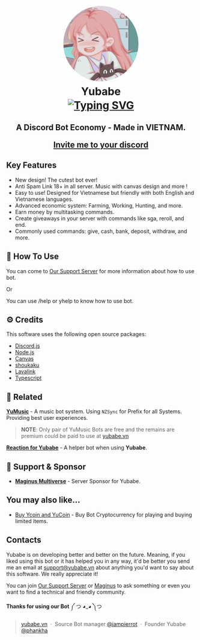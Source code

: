 <h1 align="center">
  <br>
  <a href="https://yubabe.vn"><img style="border-radius: 50%; border: 3px solid #fff" src="../yubabe_avt_old.png" alt="Yubabe" width="200"></a>
  <br>
  Yubabe
  <br>
<a href="https://git.io/typing-svg"><img align="center" src="https://readme-typing-svg.demolab.com?font=Fira+Code&pause=1000&color=F125F7&center=true&vCenter=true&random=true&width=435&lines=Yubabe - Vietnamese+Discord+Bot" alt="Typing SVG" /></a>
</h1>

<h2 align="center">A Discord Bot Economy - Made in VIETNAM.

<a href="https://discord.com/oauth2/authorize?client_id=936872532932440065&permissions=413458103513&scope=applications.commands%20bot" target="_blank">Invite me to your discord</a></h2>

## Key Features
- New design! The cutest bot ever!
- Anti Spam Link 18+ in all server. Music with canvas design and more !
- Easy to use! Designed for Vietnamese but friendly with both English and Vietnamese languages.
- Advanced economic system: Farming, Working, Hunting, and more.
- Earn money by multitasking commands.
- Create giveaways in your server with commands like sga, reroll, and end.
- Commonly used commands: give, cash, bank, deposit, withdraw, and more.

## 🤔 How To Use

You can come to [Our Support Server](https://discord.gg/yubabe) for more information about how to use bot.
<p>Or</p>
You can use /help or yhelp to know how to use bot.



## ⚙️ Credits

This software uses the following open source packages:

- [Discord.js](https://discord.js.org/)
- [Node.js](https://nodejs.org/)
- [Canvas](https://www.npmjs.com/package/canvas)
- [shoukaku](https://www.npmjs.com/package/shoukaku)
- [Lavalink](https://lavalink.dev)
- [Typescript](https://www.npmjs.com/package/typescript)

## 📌 Related

**[YuMusic](https://discord.com/oauth2/authorize?client_id=1269693868882792478)** - A music bot system. Using `NZSync` for Prefix for all Systems. Providing best user experiences.
> **NOTE**: Only pair of YuMusic Bots are free and the remains are premium could be paid to use at [yubabe.vn](https://yubabe.vn)

**[Reaction for Yubabe](https://discord.com/oauth2/authorize?client_id=1161305073733877760&permissions=8&scope=applications.commands%20bot)** - A helper bot when using **Yubabe**.
 

## 💓 Support & Sponsor

+ **[Maginus Multiverse](https://discord.gg/maginus)** - Server Sponsor for Yubabe.

## You may also like...

- [Buy Ycoin and YuCoin](https://yubabe.vn) - Buy Bot Cryptocurrency for playing and buying limited items.

## Contacts

Yubabe is on developing better and better on the future. Meaning, if you liked using this bot or it has helped you in any way, it'd be better you send me an email at <support@yubabe.vn> about anything you'd want to say about this software. We really appreciate it!

You can join [Our Support Server](https://discord.gg/yubabe) or [Maginus](https://discord.gg/maginus) to ask something or even you want to find a technical and friendly community.

**Thanks for using our Bot** ༼ つ ◕_◕ ༽つ

> [yubabe.vn](https://yubabe.vn) &nbsp;&middot;&nbsp;
> Source Bot manager [@iampierrot](https://github.com/IamPierrot) &nbsp;&middot;&nbsp;
> Founder Yubabe [@phankha](https://www.facebook.com/phankha.329)
